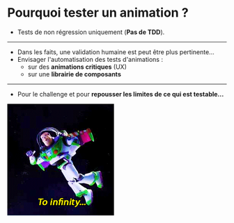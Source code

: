 Pourquoi tester un animation ?
==============================

+ Tests de non régression uniquement (**Pas de TDD**).
---
+ Dans les faits, une validation humaine est peut être plus pertinente...
+ Envisager l'automatisation des tests d'animations :
	+ sur des **animations critiques** (UX)
	+ sur une **librairie de composants**
---
+ Pour le challenge et pour **repousser les limites de ce qui est testable...**

![Vers l'infini et l'au-delà](https://github.com/AlexisTessier/slot-animation-testing/blob/master/assets/buzz.gif?raw=true)